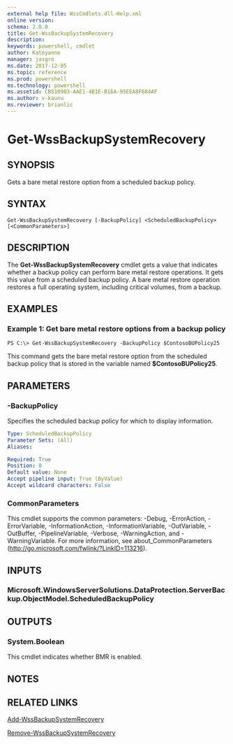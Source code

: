 ```yaml
---
external help file: WssCmdlets.dll-Help.xml
online version: 
schema: 2.0.0
title: Get-WssBackupSystemRecovery
description: 
keywords: powershell, cmdlet
author: Kateyanne
manager: jasgro
ms.date: 2017-12-05
ms.topic: reference
ms.prod: powershell
ms.technology: powershell
ms.assetid: CB510903-AAE1-4B1E-B16A-95EEA8F684AF
ms.author: v-kaunu
ms.reviewer: brianlic
---
```


# Get-WssBackupSystemRecovery

## SYNOPSIS
Gets a bare metal restore option from a scheduled backup policy.

## SYNTAX

```
Get-WssBackupSystemRecovery [-BackupPolicy] <ScheduledBackupPolicy> [<CommonParameters>]
```

## DESCRIPTION
The **Get-WssBackupSystemRecovery** cmdlet gets a value that indicates whether a backup policy can perform bare metal restore operations.
It gets this value from a scheduled backup policy.
A bare metal restore operation restores a full operating system, including critical volumes, from a backup.

## EXAMPLES

### Example 1: Get bare metal restore options from a backup policy
```
PS C:\> Get-WssBackupSystemRecovery -BackupPolicy $ContosoBUPolicy25
```

This command gets the bare metal restore option from the scheduled backup policy that is stored in the variable named **$ContosoBUPolicy25**.

## PARAMETERS

### -BackupPolicy
Specifies the scheduled backup policy for which to display information.

```yaml
Type: ScheduledBackupPolicy
Parameter Sets: (All)
Aliases: 

Required: True
Position: 0
Default value: None
Accept pipeline input: True (ByValue)
Accept wildcard characters: False
```

### CommonParameters
This cmdlet supports the common parameters: -Debug, -ErrorAction, -ErrorVariable, -InformationAction, -InformationVariable, -OutVariable, -OutBuffer, -PipelineVariable, -Verbose, -WarningAction, and -WarningVariable. For more information, see about_CommonParameters (http://go.microsoft.com/fwlink/?LinkID=113216).

## INPUTS

### Microsoft.WindowsServerSolutions.DataProtection.ServerBackup.ObjectModel.ScheduledBackupPolicy

## OUTPUTS

### System.Boolean
This cmdlet indicates whether BMR is enabled.

## NOTES

## RELATED LINKS

[Add-WssBackupSystemRecovery](./Add-WssBackupSystemRecovery.md)

[Remove-WssBackupSystemRecovery](./Remove-WssBackupSystemRecovery.md)

